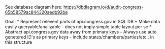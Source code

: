See database diagram here: https://dbdiagram.io/d/audit-congress-65b58579ac844320aedb92be

Goal: 
    * Represent relevent parts of api.congress.gov in SQL DB
    * Make data easily queryable/analizable
        - does not imply simple table layout per se
    * Abstract api.congress.gov data away from primary keys
        - Always use auto genetered ID's as primary keys
        - Include states/chambers/parties/etc.. in this structure

